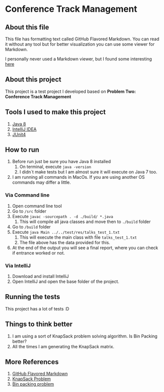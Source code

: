 # Conference Track Management

## About this file

This file has formatting text called GitHub Flavored Markdown.
You can read it without any tool but for better visualization you can use some viewer for Markdown. 

I personally never used a Markdown viewer, but I found some interesting [here](http://mashable.com/2013/06/24/markdown-tools/#W7HNkkc1AZqV)


## About this project

This project is a test project I developed based on **Problem Two: Conference Track Management**

## Tools I used to make this project

1. [Java 8](http://www.oracle.com/technetwork/java/javase/downloads/jdk8-downloads-2133151.html)
1. [IntelliJ IDEA](https://www.jetbrains.com/idea/)
1. [JUnit4](http://junit.org/junit4/)

## How to run

1. Before run just be sure you have Java 8 installed
    1. On terminal, execute ```java -version```
    1. I didn`t make tests but I am almost sure it will execute on Java 7 too.
1. I am running all commands in MacOs. If you are using another OS commands may differ a little.

### Via Command line

1. Open command line tool
1. Go to ```/src``` folder
1. Execute ```javac -sourcepath . -d ./build/ *.java```
    1. This will compile all java classes and move then to ```./build``` folder
1. Go to ```/build``` folder
1. Execute ```java Main ../../test/res/talks_test_1.txt```
    1. This will execute the main class with file ```talks_test_1.txt```
    1. The file above has the data provided for this.
1. At the end of the output you will see a final report, where you can check if entrance worked or not.

### Via IntelliJ

1. Download and install IntelliJ
1. Open IntelliJ and open the base folder of the project.

## Running the tests

This project has a lot of tests :D

## Things to think better

1. I am using a sort of KnapSack problem solving algorithm. Is Bin Packing better?
1. All the times I am generating the KnapSack matrix.

## More References

1. [GitHub Flavored Markdown](https://help.github.com/categories/writing-on-github/)
1. [KnapSack Problem](https://en.wikipedia.org/wiki/Knapsack_problem)
1. [Bin packing problem](https://en.wikipedia.org/wiki/Bin_packing_problem)

